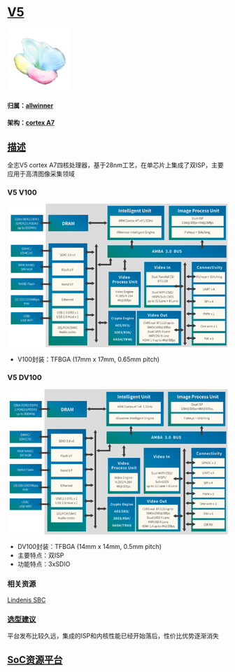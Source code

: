 ﻿# [V5](https://github.com/sochub/V5) 
[![sites](SoC/qitas.png)](http://www.qitas.cn)
#### 归属：[allwinner](https://github.com/sochub/allwinner)
#### 架构：[cortex A7](https://github.com/sochub/CA7)

## [描述](https://github.com/sochub/V5/wiki) 

全志V5 cortex A7四核处理器，基于28nm工艺，在单芯片上集成了双ISP，主要应用于高清图像采集领域

### V5 V100
[![sites](docs/V100.png)](http://www.sochub.com)

- V100封装：TFBGA (17mm x 17mm, 0.65mm pitch) 

### V5 DV100
[![sites](docs/DV100.png)](http://www.sochub.com)

- DV100封装：TFBGA (14mm x 14mm, 0.5mm pitch)
- 主要特点：双ISP
- 功能特点：3xSDIO


### 相关资源

[Lindenis SBC](https://github.com/lindenis-org/kernel)

### [选型建议](https://github.com/sochub)

平台发布比较久远，集成的ISP和内核性能已经开始落后，性价比优势逐渐消失

##  [SoC资源平台](http://www.qitas.cn)

